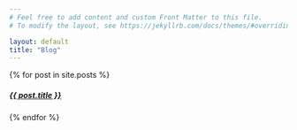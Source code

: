 ```yaml
---
# Feel free to add content and custom Front Matter to this file.
# To modify the layout, see https://jekyllrb.com/docs/themes/#overriding-theme-defaults

layout: default
title: "Blog"
---
```



{% for post in site.posts %}
<div class="card">
<div class="card-body">
<h5 class="card-title"><a href="{{ post.url }}">{{ post.title }}</a></h5>
</div>
</div>
{% endfor %}


